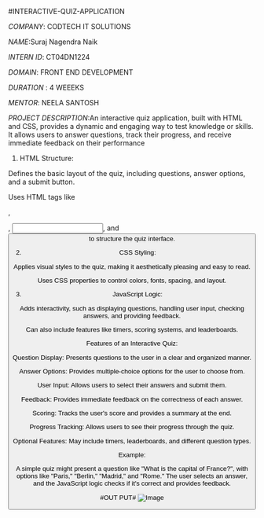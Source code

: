 #INTERACTIVE-QUIZ-APPLICATION

*COMPANY*: CODTECH IT SOLUTIONS

*NAME*:Suraj Nagendra Naik

*INTERN ID*: CT04DN1224

*DOMAIN*: FRONT END DEVELOPMENT

*DURATION* : 4 WEEEKS

*MENTOR*: NEELA SANTOSH

*PROJECT DESCRIPTION*:An interactive quiz application, built with HTML and CSS, provides a dynamic and engaging way to test knowledge or skills. It allows users to answer questions, track their progress, and receive immediate feedback on their performance

1. HTML Structure: 

Defines the basic layout of the quiz, including questions, answer options, and a submit button.

Uses HTML tags like <p>, <div>, <input>, and <button> to structure the quiz interface.

2. CSS Styling: 

Applies visual styles to the quiz, making it aesthetically pleasing and easy to read.

Uses CSS properties to control colors, fonts, spacing, and layout.

3. JavaScript Logic:

Adds interactivity, such as displaying questions, handling user input, checking answers, and providing feedback. 

Can also include features like timers, scoring systems, and leaderboards. 

Features of an Interactive Quiz:

Question Display: Presents questions to the user in a clear and organized manner. 

Answer Options: Provides multiple-choice options for the user to choose from. 

User Input: Allows users to select their answers and submit them. 

Feedback: Provides immediate feedback on the correctness of each answer. 

Scoring: Tracks the user's score and provides a summary at the end. 

Progress Tracking: Allows users to see their progress through the quiz. 

Optional Features: May include timers, leaderboards, and different question types. 

Example:

A simple quiz might present a question like "What is the capital of France?", with options like "Paris," "Berlin," "Madrid," and "Rome." The user selects an answer, and the JavaScript logic checks if it's correct and provides feedback. 

#OUT PUT#
![Image](https://github.com/user-attachments/assets/d61ef703-af7b-4601-8c80-4ad3f1661a5b)
